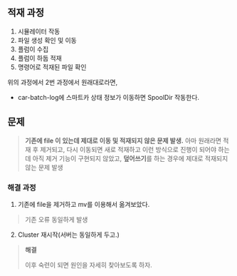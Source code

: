 ## 적재 과정
1. 시뮬레이터 작동
2. 파일 생성 확인 및 이동
3. 플럼이 수집
4. 플럼이 하둡 적재
5. 명령어로 적재된 파일 확인

위의 과정에서 2번 과정에서 원래대로라면,
- car-batch-log에 스마트카 상태 정보가 이동하면 SpoolDir 작동한다. 

## 문제
> **기존에 file 이 있는데 제대로 이동 및 적재되지 않은 문제 발생.**
> 아마 원래라면 적재 후 제거되고, 다시 이동되면 새로 적재하고 이런 방식으로 진행이 되어야 하는데
> 아직 제거 기능이 구현되지 않았고, **덮어쓰기**를 하는 경우에 제대로 적재되지 않는 문제 발생

### 해결 과정
1. 기존에 file을 제거하고 mv를 이용해서 옮겨보았다.
> 기존 오류 동일하게 발생
2. Cluster 재시작(서버는 동일하게 두고.)
> **해결**
>
> 이후 숙련이 되면 원인을 자세히 찾아보도록 하자.
